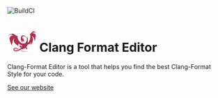 ![BuildCI](https://github.com/Caphyon/clang-format-editor/workflows/BuildCI/badge.svg?branch=main)

# <img src="ClangPowerTools.png" height="48"> Clang Format Editor
Clang-Format Editor is a tool that helps you find the best Clang-Format Style for your code.

[See our website](https://clangpowertools.com/clang-format-editor.html)
